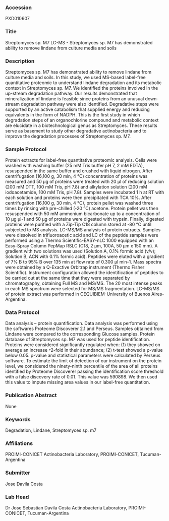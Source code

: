 ### Accession
PXD010607

### Title
Streptomyces sp. M7 LC-MS - Streptomyces sp. M7 has demonstrated ability to remove lindane from culture media and soils

### Description
Streptomyces sp. M7 has demonstrated ability to remove lindane from culture media and soils. In this study, we used MS-based label-free quantitative proteomic to understand lindane degradation and its metabolic context in Streptomyces sp. M7. We identified the proteins involved in the up-stream degradation pathway. Our results demonstrated that mineralization of lindane is feasible since proteins from an unusual down-stream degradation pathway were also identified. Degradative steps were supported by an active catabolism that supplied energy and reducing equivalents in the form of NADPH. This is the first study in which degradation steps of an organochlorine compound and metabolic context are elucidate in a biotechnological genus as Streptomyces. These results serve as basement to study other degradative actinobacteria and to improve the degradation processes of Streptomyces sp. M7.

### Sample Protocol
Protein extracts for label-free quantitative proteomic analysis. Cells were washed with washing buffer (25 mM Tris buffer pH 7, 2 mM EDTA), resuspended in the same buffer and crushed with liquid nitrogen. After centrifugation (16,100 g, 30 min, 4 °C) concentration of proteins was measured and 50 µg of proteins were treated with 20 µl of reducing solution (200 mM DTT, 100 mM Tris, pH 7.8) and alkylation solution (200 mM iodoacetamide, 100 mM Tris, pH 7.8). Samples were incubated 1 h at RT with each solution and proteins were then precipitated with TCA 10%. After centrifugation (16,100 g, 30 min, 4 °C), protein pellet was washed three times by rinsing with pre-chilled (-20 °C) acetone. Protein pellet was then resuspended with 50 mM ammonium bicarbonate up to a concentration of 10 µg µl-1 and 50 µg of proteins were digested with trypsin. Finally, digested proteins were purified with a Zip-Tip C18 column stored at -80 °C until subjected to MS analysis.  LC-MS/MS analysis of protein extracts. Samples were dissolved in trifluoroacetic acid and LC of the peptide samples were performed using a Thermo Scientific-EASY-nLC 1000 equipped with an Easy-Spray Column PepMap RSLC (C18, 2 µm, 100A, 50 µm x 150 mm). A gradient with two solutions was used (Solution A, 0.1% formic acid (v/v); Solution B, ACN with 0.1% formic acid). Peptides were eluted with a gradient of 7% B to 95% B over 135 min at flow rate of 0.300 µl min-1. Mass spectra were obtained by a Q-Exactive Orbitrap instrument (Thermo Fisher Scientific). Instrument configuration allowed the identification of peptides to be carried out at the same time that they were separated by chromatography, obtaining Full MS and MS/MS. The 20 most intense peaks in each MS spectrum were selected for MS/MS fragmentation. LC-MS/MS of protein extract was performed in CEQUIBIEM-University of Buenos Aires-Argentina.

### Data Protocol
Data analysis – protein quantification. Data analysis was performed using the softwares Proteome Discoverer 2.1 and Perseus. Samples obtained from Lindane were compared to the corresponding Glucose samples. Protein database of Streptomyces sp. M7 was used for peptide identification. Proteins were considered significantly regulated when: (1) they showed on average an increase ˃2-fold in their abundance; (2) t-test showed a ρ-value below 0.05. ρ-value and statistical parameters were calculated by Perseus software. To estimate the limit of detection of our instrument on the protein level, we considered the ninety-ninth percentile of the area of all proteins identified by Proteome Discoverer passing the identification score threshold with a false discovery rate of 0.01. This value was 590898. We then used this value to impute missing area values in our label-free quantitation.

### Publication Abstract
None

### Keywords
Degradation, Lindane, Streptomyces sp. m7

### Affiliations
PROIMI-CONICET
Actinobacteria Laboratory, PROIMI-CONICET, Tucuman-Argentina

### Submitter
Jose Davila Costa

### Lab Head
Dr Jose Sebastian Davila Costa
Actinobacteria Laboratory, PROIMI-CONICET, Tucuman-Argentina


